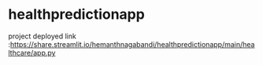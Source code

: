 # healthpredictionapp

project deployed link :https://share.streamlit.io/hemanthnagabandi/healthpredictionapp/main/healthcare/app.py
